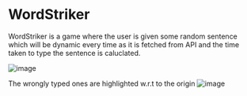 # WordStriker

WordStriker is a game where the user is given some random sentence which will be dynamic every time as it is fetched from API and the time taken to type the sentence is caluclated.

![image](https://user-images.githubusercontent.com/86602285/158521089-a10373ba-111c-4909-a50b-43ceeae94ea2.png)

The wrongly typed ones are highlighted w.r.t to the origin
![image](https://user-images.githubusercontent.com/86602285/158521146-6f2e1ce7-e948-4235-b7e1-283b83a2b38a.png)

